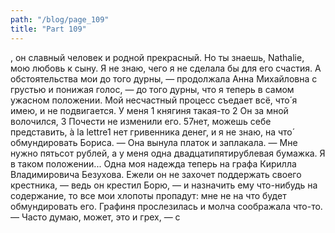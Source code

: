 ```yaml
---
path: "/blog/page_109"
title: "Part 109"
---
```


, он славный человек и родной прекрасный. Но ты знаешь, Nathalie, мою любовь к сыну. Я не знаю, чего я не сделала бы для его счастия. А обстоятельства мои до того дурны, — продолжала Анна Михайловна с грустью и понижая голос, — до того дурны, что я теперь в самом ужасном положении. Мой несчастный процесс съедает всё, что́ я имею, и не подвигается. У меня 1 княгиня такая-то
2 Он за мной волочился,
3 Почести не изменили его.
57нет, можешь себе представить, à la lettre1 нет гривенника денег, и я не знаю, на что́ обмундировать Бориса. — Она вынула платок и заплакала. — Мне нужно пятьсот рублей, а у меня одна двадцатипятирублевая бумажка. Я в таком положении... Одна моя надежда теперь на графа Кирилла Владимировича Безухова. Ежели он не захочет поддержать своего крестника, — ведь он крестил Борю, — и назначить ему что-нибудь на содержание, то все мои хлопоты пропадут: мне не на что будет обмундировать его. Графиня прослезилась и молча соображала что-то.
— Часто думаю, может, это и грех, — с
